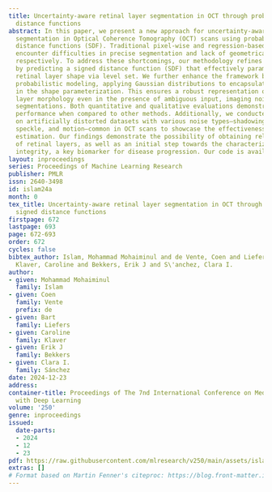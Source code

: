 ```yaml
---
title: Uncertainty-aware retinal layer segmentation in OCT through probabilistic signed
  distance functions
abstract: In this paper, we present a new approach for uncertainty-aware retinal layer
  segmentation in Optical Coherence Tomography (OCT) scans using probabilistic signed
  distance functions (SDF). Traditional pixel-wise and regression-based methods primarily
  encounter difficulties in precise segmentation and lack of geometrical grounding
  respectively. To address these shortcomings, our methodology refines the segmentation
  by predicting a signed distance function (SDF) that effectively parameterizes the
  retinal layer shape via level set. We further enhance the framework by integrating
  probabilistic modeling, applying Gaussian distributions to encapsulate the uncertainty
  in the shape parameterization. This ensures a robust representation of the retinal
  layer morphology even in the presence of ambiguous input, imaging noise, and unreliable
  segmentations. Both quantitative and qualitative evaluations demonstrate superior
  performance when compared to other methods. Additionally, we conducted experiments
  on artificially distorted datasets with various noise types—shadowing, blinking,
  speckle, and motion—common in OCT scans to showcase the effectiveness of our uncertainty
  estimation. Our findings demonstrate the possibility of obtaining reliable segmentation
  of retinal layers, as well as an initial step towards the characterization of layer
  integrity, a key biomarker for disease progression. Our code is available at \url{https://github.com/niazoys/RLS_PSDF}.
layout: inproceedings
series: Proceedings of Machine Learning Research
publisher: PMLR
issn: 2640-3498
id: islam24a
month: 0
tex_title: Uncertainty-aware retinal layer segmentation in OCT through probabilistic
  signed distance functions
firstpage: 672
lastpage: 693
page: 672-693
order: 672
cycles: false
bibtex_author: Islam, Mohammad Mohaiminul and de Vente, Coen and Liefers, Bart and
  Klaver, Caroline and Bekkers, Erik J and S\'anchez, Clara I.
author:
- given: Mohammad Mohaiminul
  family: Islam
- given: Coen
  family: Vente
  prefix: de
- given: Bart
  family: Liefers
- given: Caroline
  family: Klaver
- given: Erik J
  family: Bekkers
- given: Clara I.
  family: Sánchez
date: 2024-12-23
address:
container-title: Proceedings of The 7nd International Conference on Medical Imaging
  with Deep Learning
volume: '250'
genre: inproceedings
issued:
  date-parts:
  - 2024
  - 12
  - 23
pdf: https://raw.githubusercontent.com/mlresearch/v250/main/assets/islam24a/islam24a.pdf
extras: []
# Format based on Martin Fenner's citeproc: https://blog.front-matter.io/posts/citeproc-yaml-for-bibliographies/
---
```

